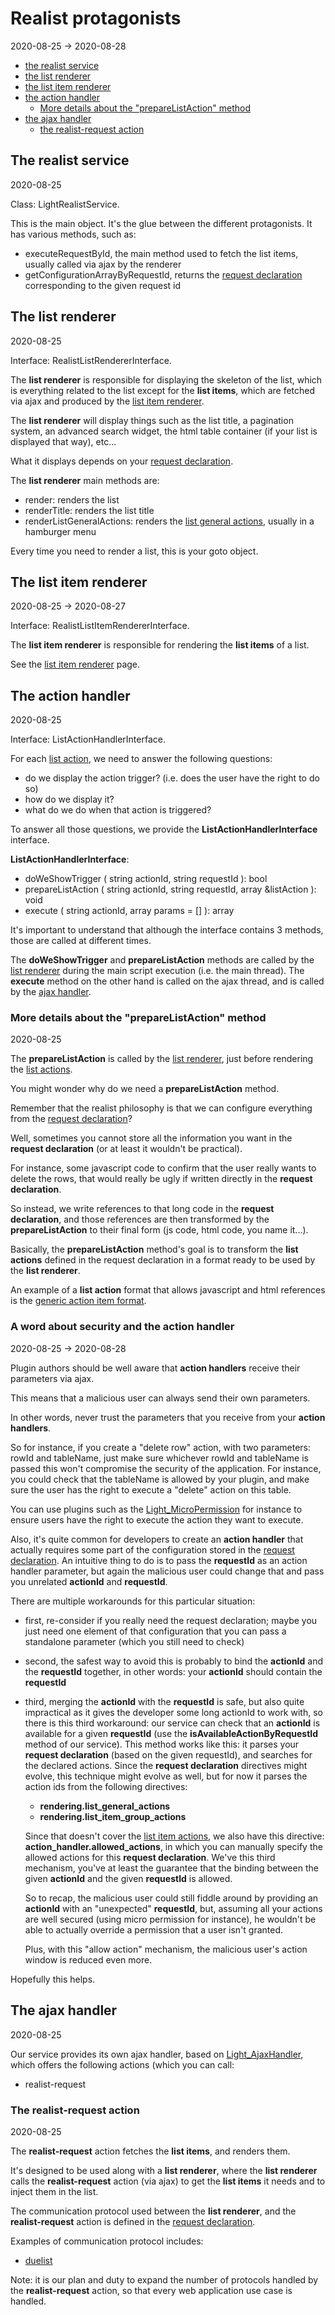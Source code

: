 Realist protagonists
============
2020-08-25 -> 2020-08-28




- [the realist service](#the-realist-service)
- [the list renderer](#the-list-renderer)
- [the list item renderer](#the-list-item-renderer)
- [the action handler](#the-action-handler)
    - [More details about the "prepareListAction" method](#more-details-about-the-preparelistaction-method)
- [the ajax handler](#the-ajax-handler)
    - [the realist-request action](#the-realist-request-action)




The realist service
------------
2020-08-25


Class: LightRealistService.

This is the main object. It's the glue between the different protagonists.
It has various methods, such as:


- executeRequestById, the main method used to fetch the list items, usually called via ajax by the renderer
- getConfigurationArrayByRequestId, returns the [request declaration](https://github.com/lingtalfi/Light_Realist/blob/master/doc/pages/request-declaration.md) corresponding to the given request id




The list renderer
----------
2020-08-25

Interface: RealistListRendererInterface.


The **list renderer** is responsible for displaying the skeleton of the list, which is everything related to the list except for the **list items**,
which are fetched via ajax and produced by the [list item renderer](#the-list-item-renderer).

The **list renderer** will display things such as the list title, a pagination system, an advanced search widget, the html table container (if your list is displayed that way), etc...

What it displays depends on your [request declaration](https://github.com/lingtalfi/Light_Realist/blob/master/doc/pages/request-declaration.md).


The **list renderer** main methods are:

- render: renders the list
- renderTitle: renders the list title
- renderListGeneralActions: renders the [list general actions](https://github.com/lingtalfi/Light_Realist/blob/master/doc/pages/list-actions.md), usually in a hamburger menu


Every time you need to render a list, this is your goto object.



The list item renderer
----------
2020-08-25 -> 2020-08-27


Interface: RealistListItemRendererInterface.

The **list item renderer** is responsible for rendering the **list items** of a list.


See the [list item renderer](https://github.com/lingtalfi/Light_Realist/blob/master/doc/pages/list-item-renderer.md) page.




 

The action handler
----------
2020-08-25


Interface: ListActionHandlerInterface.

For each [list action](https://github.com/lingtalfi/Light_Realist/blob/master/doc/pages/list-actions.md), we need to answer the following questions:

- do we display the action trigger? (i.e. does the user have the right to do so)
- how do we display it?
- what do we do when that action is triggered?


To answer all those questions, we provide the **ListActionHandlerInterface** interface.


**ListActionHandlerInterface**:

- doWeShowTrigger ( string actionId, string requestId ): bool
- prepareListAction ( string actionId, string requestId, array &listAction ): void
- execute ( string actionId, array params = [] ): array



It's important to understand that although the interface contains 3 methods, those are called at different
times.

The **doWeShowTrigger** and **prepareListAction** methods are called by the [list renderer](#the-list-renderer) during the main script execution (i.e. the main thread).
The **execute** method on the other hand is called on the ajax thread, and is called by the [ajax handler](#the-ajax-handler).





### More details about the "prepareListAction" method
2020-08-25


The **prepareListAction** is called by the [list renderer](#the-list-renderer), just before rendering the [list actions](https://github.com/lingtalfi/Light_Realist/blob/master/doc/pages/list-actions.md).


You might wonder why do we need a **prepareListAction** method.


Remember that the realist philosophy is that we can configure everything from the [request declaration](https://github.com/lingtalfi/Light_Realist/blob/master/doc/pages/request-declaration.md)?

Well, sometimes you cannot store all the information you want in the **request declaration** (or at least it wouldn't be practical).

For instance, some javascript code to confirm that the user really wants to delete the rows, that would really be ugly if written directly in the **request declaration**.


So instead, we write references to that long code in the **request declaration**, and those references are then transformed by the **prepareListAction** to their final form (js code, html code, you name it...).     

Basically, the **prepareListAction** method's goal is to transform the **list actions** defined in the request declaration in a format ready to be used by the **list renderer**.

An example of a **list action** format that allows javascript and html references is the [generic action item format](https://github.com/lingtalfi/Light_Realist/blob/master/doc/pages/action-items.md#generic-action-item).


### A word about security and the action handler
2020-08-25 -> 2020-08-28


Plugin authors should be well aware that **action handlers** receive their parameters via ajax.

This means that a malicious user can always send their own parameters.

In other words, never trust the parameters that you receive from your **action handlers**.

So for instance, if you create a "delete row" action, with two parameters: rowId and tableName, just make sure whichever rowId and tableName
is passed this won't compromise the security of the application. For instance, you could check that the tableName is allowed by your plugin, 
and make sure the user has the right to execute a "delete" action on this table. 

You can use plugins such as the [Light_MicroPermission](https://github.com/lingtalfi/Light_MicroPermission/) for instance to ensure users have the right to execute the action they want to execute.


Also, it's quite common for developers to create an **action handler** that actually requires some part of the configuration stored in the [request declaration](https://github.com/lingtalfi/Light_Realist/blob/master/doc/pages/request-declaration.md).
An intuitive thing to do is to pass the **requestId** as an action handler parameter, but again the malicious user could change that and pass you unrelated **actionId** and **requestId**.

There are multiple workarounds for this particular situation:

- first, re-consider if you really need the request declaration; maybe you just need one element of that configuration that you can pass a standalone parameter (which you still need to check)  
- second, the safest way to avoid this is probably to bind the **actionId** and the **requestId** together, in other words: your **actionId** should contain the **requestId**
- third, merging the **actionId** with the **requestId** is safe, but also quite impractical as it gives the developer some long actionId to work with, so there is this third workaround:
    our service can check that an **actionId** is available for a given **requestId** (use the **isAvailableActionByRequestId** method of our service).
    This method works like this: it parses your **request declaration** (based on the given requestId), and searches for the declared actions.
    Since the **request declaration** directives might evolve, this technique might evolve as well, but for now it parses the action ids 
    from the following directives:
    - **rendering.list_general_actions**
    - **rendering.list_item_group_actions** 
    
    Since that doesn't cover the [list item actions](https://github.com/lingtalfi/Light_Realist/blob/master/doc/pages/list-actions.md),
    we also have this directive: **action_handler.allowed_actions**, in which you can manually specify the allowed actions for this **request declaration**.
    We've this third mechanism, you've at least the guarantee that the binding between the given **actionId** and the given **requestId** is allowed.
    
    So to recap, the malicious user could still fiddle around by providing an **actionId** with an "unexpected" **requestId**,
    but, assuming all your actions are well secured (using micro permission for instance), he wouldn't be able to 
    actually override a permission that a user isn't granted.
    
    Plus, with this "allow action" mechanism, the malicious user's action window is reduced even more.      
    
    
Hopefully this helps.     
          
    
    
  

  







The ajax handler
----------
2020-08-25



Our service provides its own ajax handler, based on [Light_AjaxHandler](https://github.com/lingtalfi/Light_AjaxHandler), which offers the following actions (which you can call:

- realist-request



### The realist-request action
2020-08-25


The **realist-request** action fetches the **list items**, and renders them.

It's designed to be used along with a **list renderer**, where the **list renderer** calls the **realist-request** action (via ajax)
to get the **list items** it needs and to inject them in the list.

The communication protocol used between the **list renderer**, and the **realist-request** action is defined in the [request declaration](https://github.com/lingtalfi/Light_Realist/blob/master/doc/pages/request-declaration.md).


Examples of communication protocol includes:

- [duelist](https://github.com/lingtalfi/Light_Realist/blob/master/doc/pages/older/duelist.md)



Note: it is our plan and duty to expand the number of protocols handled by the **realist-request** action, so that every web application use case
is handled.  







